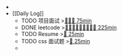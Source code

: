 -
- [[Daily Log]]
	- TODO 项目面试 >[🍅🍅🍅 75min](#agenda-pomo://?t=f-1693275449682-1500%2Cf-1693277387661-1500%2Cf-1693281684836-1500)
	- DONE leetcode >[🍅🍅🍅🍅🍅🍅🍅🍅🍅 225min](#agenda-pomo://?t=f-1693537882107-1500%2Cf-1693579817249-1500%2Cf-1693838996410-1500%2Cf-1693925451137-1500%2Cf-1693927294572-1500%2Cf-1694010355936-1500%2Cf-1694063134141-1500%2Cf-1694064801513-1500%2Cf-1694068381869-1500)
	- TODO Resume >[🍅 25min](#agenda-pomo://?t=f-1693489649815-1500)
	- TODO css 面试题 >[🍅 25min](#agenda-pomo://?t=f-1694078429108-1500)
	-